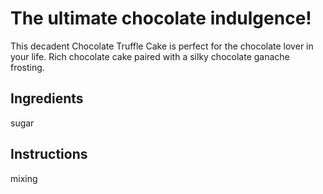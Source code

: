 # The ultimate chocolate indulgence!

This decadent Chocolate Truffle Cake is perfect for the chocolate lover in your life. Rich chocolate cake paired with a silky chocolate ganache frosting.

## Ingredients

sugar

## Instructions

mixing
